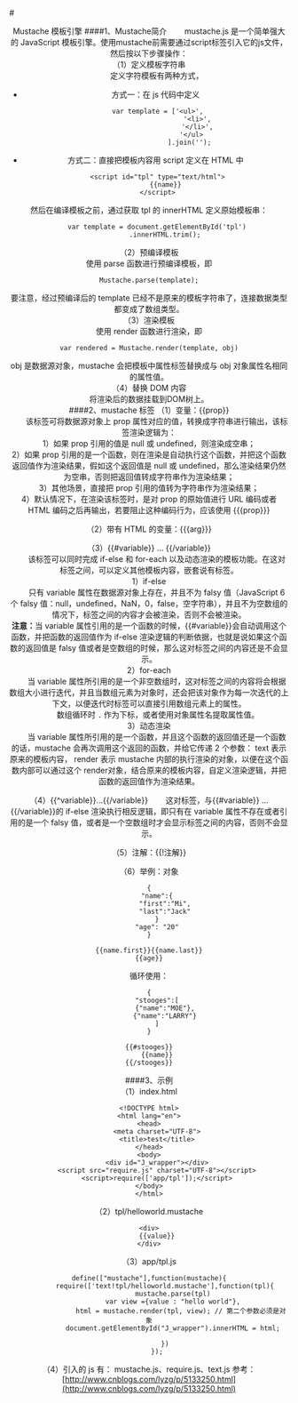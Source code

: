 #<center>Mustache 模板引擎
####1、Mustache简介
&emsp;&emsp;mustache.js 是一个简单强大的 JavaScript 模板引擎。使用mustache前需要通过script标签引入它的js文件，然后按以下步骤操作：        
（1）定义模板字符串        
&emsp;&emsp;定义字符模板有两种方式，

 - 方式一：在 js 代码中定义
 
		var template = ['<ul>',
							'<li>',
							'</li>',
						 '</ul>
						].join('');
 - 方式二：直接把模板内容用 script 定义在 HTML 中
 
		<script id="tpl" type="text/html">
			{{name}}
		</script>
然后在编译模板之前，通过获取 tpl 的 innerHTML 定义原始模板串：

		var template = document.getElementById('tpl')
			.innerHTML.trim();

（2）预编译模板         
使用 parse 函数进行预编译模板，即

	Mustache.parse(template);
要注意，经过预编译后的 template 已经不是原来的模板字符串了，连接数据类型都变成了数组类型。         
（3）渲染模板       
使用 render 函数进行渲染，即

	var rendered = Mustache.render(template, obj)
obj 是数据源对象，mustache 会把模板中属性标签替换成与 obj 对象属性名相同的属性值。         
（4）替换 DOM 内容       
将渲染后的数据挂载到DOM树上。           
####2、mustache 标签
（1）变量：{{prop}}         
&emsp;&emsp;该标签可将数据源对象上 prop 属性对应的值，转换成字符串进行输出，该标签渲染逻辑为：       
1）如果 prop 引用的值是 null 或 undefined，则渲染成空串；       
2）如果 prop 引用的是一个函数，则在渲染是自动执行这个函数，并把这个函数返回值作为渲染结果，假如这个返回值是 null 或 undefined，那么渲染结果仍然为空串，否则把返回值转成字符串作为渲染结果；       
3）其他场景，直接把 prop 引用的值转为字符串作为渲染结果；        
4）默认情况下，在渲染该标签时，是对 prop 的原始值进行 URL 编码或者 HTML 编码之后再输出，若要阻止这种编码行为，应该使用 {{{prop}}}

（2）带有 HTML 的变量：{{{arg}}}      

（3）{{#variable}} ... {{/variable}}     
&emsp;&emsp;该标签可以同时完成 if-else 和 for-each 以及动态渲染的模板功能。在这对标签之间，可以定义其他模板内容，嵌套说有标签。        
1）if-else        
&emsp;&emsp;只有 variable 属性在数据源对象上存在，并且不为 falsy 值（JavaScript 6 个 falsy 值：null，undefined，NaN，0，false，空字符串），并且不为空数组的情况下，标签之间的内容才会被渲染，否则不会被渲染。       
<b>注意：</b>当 variable 属性引用的是一个函数的时候，{{#variable}}会自动调用这个函数，并把函数的返回值作为 if-else 渲染逻辑的判断依据，也就是说如果这个函数的返回值是 falsy 值或者是空数组的时候，那么这对标签之间的内容还是不会显示。          
2）for-each      
&emsp;&emsp;当 variable 属性所引用的是一个非空数组时，这对标签之间的内容将会根据数组大小进行迭代，并且当数组元素为对象时，还会把该对象作为每一次迭代的上下文，以便迭代时标签可以直接引用数组元素上的属性。      
&emsp;&emsp; 数组循环时 `.` 作为下标，或者使用对象属性名提取属性值。        
3）动态渲染      
&emsp;&emsp;当 variable 属性所引用的是一个函数，并且这个函数的返回值还是一个函数的话，mustache 会再次调用这个返回的函数，并给它传递 2 个参数： text 表示原来的模板内容， render 表示 mustache 内部的执行渲染的对象，以便在这个函数内部可以通过这个 render对象，结合原来的模板内容，自定义渲染逻辑，并把函数的返回值作为渲染结果。         

（4）{{^variable}}...{{/variable}}
&emsp;&emsp;这对标签，与{{#variable}} ... {{/variable}}的 if-else 渲染执行相反逻辑，即只有在 variable 属性不存在或者引用的是一个 falsy 值，或者是一个空数组时才会显示标签之间的内容，否则不会显示。        

（5）注解：{{!注解}}

（6）举例：对象

	{
		"name":{
			"first":"Mi",
			"last":"Jack"
		}
		"age": "20"
	}
	
	{{name.first}}{{name.last}}
	{{age}}
循环使用：

	{
		"stooges":[
			{"name":"MOE"},
			{"name":"LARRY"}
		]
	}
	
	{{#stooges}}
		{{name}}
	{{/stooges}}
####3、示例   
（1）index.html  
  
	<!DOCTYPE html>
	<html lang="en">
	<head>
	    <meta charset="UTF-8">
	    <title>test</title>
	</head>
	<body>
	    <div id="J_wrapper"></div>
	    <script src="require.js" charset="UTF-8"></script>
	    <script>require(['app/tpl']);</script>
	</body>
	</html>
（2）tpl/helloworld.mustache    

	<div>
	    {{value}}
	</div>
（3）app/tpl.js

	define(["mustache"],function(mustache){
	        require(['text!tpl/helloworld.mustache'],function(tpl){
	            mustache.parse(tpl)
	            var view ={value : "hello world"},
	                html = mustache.render(tpl, view); // 第二个参数必须是对象
	            document.getElementById("J_wrapper").innerHTML = html;
	
	        })
	    });
（4）引入的 js 有： mustache.js、require.js、text.js
参考：[http://www.cnblogs.com/lyzg/p/5133250.html](http://www.cnblogs.com/lyzg/p/5133250.html)